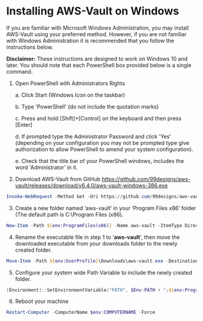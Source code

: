 # Installing AWS-Vault on Windows

If you are familiar with Microsoft Windows Administration, you may install AWS-Vault using your preferred method.  However, if you are not familiar with Windows Administration it is recommended that you follow the instructions below.

**Disclaimer:** These instructions are designed to work on Windows 10 and later.  You should note that each PowerShell box provided below is a single command.

1.	Open PowerShell with Administrators Rights

    a.	Click Start (Windows Icon on the taskbar)

    b.	Type 'PowerShell'  (do not include the quotation marks)

    c.	Press and hold [Shift]+[Control] on the keyboard and then press [Enter]

    d.	If prompted type the Administrator Password and click 'Yes' (depending on your configuration you may not be prompted type give authorization to allow PowerShell to amend your system configuration).

    e.	Check that the title bar of your PowerShell windows, includes the word 'Administrator' in it.


2.	Download AWS-Vault from GitHub <https://github.com/99designs/aws-vault/releases/download/v6.4.0/aws-vault-windows-386.exe>

```powershell
Invoke-WebRequest -Method Get -Uri https://github.com/99designs/aws-vault/releases/download/v6.4.0/aws-vault-windows-386.exe -OutFile $env:Userprofile\Downloads\aws-vault.exe
```

3.	Create a new folder named ‘aws-vault’ in your ‘Program Files x86’ folder (The default path is C:\Program Files (x86).
```powershell
New-Item -Path ${env:ProgramFiles(x86)} -Name aws-vault -ItemType Directory
```

4.	Rename the executable file in step 1 to '**aws-vault**', then move the downloaded executable from your downloads folder to the newly created folder.
```powershell
Move-Item -Path ${env:UserProfile}\Downloads\aws-vault.exe -Destination ${env:ProgramFiles(x86)}\aws-vault\aws-vault.exe -Force
```
 
5.	Configure your system wide Path Variable to include the newly created folder.
```powershell
[Environment]::SetEnvironmentVariable("PATH", $Env:PATH + ";${env:ProgramFiles(x86)}\aws-vault", [EnvironmentVariableTarget]::Machine) 
```

6.	Reboot your machine
```powershell
Restart-Computer -ComputerName $env:COMPUTERNAME -Force
```
